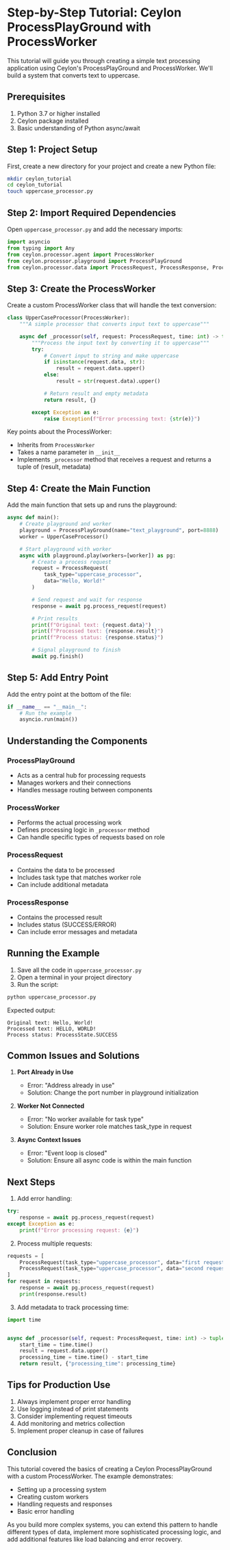# Step-by-Step Tutorial: Ceylon ProcessPlayGround with ProcessWorker

This tutorial will guide you through creating a simple text processing application using Ceylon's ProcessPlayGround and
ProcessWorker. We'll build a system that converts text to uppercase.

## Prerequisites

1. Python 3.7 or higher installed
2. Ceylon package installed
3. Basic understanding of Python async/await

## Step 1: Project Setup

First, create a new directory for your project and create a new Python file:

```bash
mkdir ceylon_tutorial
cd ceylon_tutorial
touch uppercase_processor.py
```

## Step 2: Import Required Dependencies

Open `uppercase_processor.py` and add the necessary imports:

```python
import asyncio
from typing import Any
from ceylon.processor.agent import ProcessWorker
from ceylon.processor.playground import ProcessPlayGround
from ceylon.processor.data import ProcessRequest, ProcessResponse, ProcessState
```

## Step 3: Create the ProcessWorker

Create a custom ProcessWorker class that will handle the text conversion:

```python
class UpperCaseProcessor(ProcessWorker):
    """A simple processor that converts input text to uppercase"""

    async def _processor(self, request: ProcessRequest, time: int) -> tuple[Any, dict]:
        """Process the input text by converting it to uppercase"""
        try:
            # Convert input to string and make uppercase
            if isinstance(request.data, str):
                result = request.data.upper()
            else:
                result = str(request.data).upper()

            # Return result and empty metadata
            return result, {}

        except Exception as e:
            raise Exception(f"Error processing text: {str(e)}")
```

Key points about the ProcessWorker:

- Inherits from `ProcessWorker`
- Takes a name parameter in `__init__`
- Implements `_processor` method that receives a request and returns a tuple of (result, metadata)

## Step 4: Create the Main Function

Add the main function that sets up and runs the playground:

```python
async def main():
    # Create playground and worker
    playground = ProcessPlayGround(name="text_playground", port=8888)
    worker = UpperCaseProcessor()

    # Start playground with worker
    async with playground.play(workers=[worker]) as pg:
        # Create a process request
        request = ProcessRequest(
            task_type="uppercase_processor",
            data="Hello, World!"
        )

        # Send request and wait for response
        response = await pg.process_request(request)

        # Print results
        print(f"Original text: {request.data}")
        print(f"Processed text: {response.result}")
        print(f"Process status: {response.status}")

        # Signal playground to finish
        await pg.finish()
```

## Step 5: Add Entry Point

Add the entry point at the bottom of the file:

```python
if __name__ == "__main__":
    # Run the example
    asyncio.run(main())
```

## Understanding the Components

### ProcessPlayGround

- Acts as a central hub for processing requests
- Manages workers and their connections
- Handles message routing between components

### ProcessWorker

- Performs the actual processing work
- Defines processing logic in `_processor` method
- Can handle specific types of requests based on role

### ProcessRequest

- Contains the data to be processed
- Includes task type that matches worker role
- Can include additional metadata

### ProcessResponse

- Contains the processed result
- Includes status (SUCCESS/ERROR)
- Can include error messages and metadata

## Running the Example

1. Save all the code in `uppercase_processor.py`
2. Open a terminal in your project directory
3. Run the script:

```bash
python uppercase_processor.py
```

Expected output:

```
Original text: Hello, World!
Processed text: HELLO, WORLD!
Process status: ProcessState.SUCCESS
```

## Common Issues and Solutions

1. **Port Already in Use**
    - Error: "Address already in use"
    - Solution: Change the port number in playground initialization

2. **Worker Not Connected**
    - Error: "No worker available for task type"
    - Solution: Ensure worker role matches task_type in request

3. **Async Context Issues**
    - Error: "Event loop is closed"
    - Solution: Ensure all async code is within the main function

## Next Steps

1. Add error handling:

```python
try:
    response = await pg.process_request(request)
except Exception as e:
    print(f"Error processing request: {e}")
```

2. Process multiple requests:

```python
requests = [
    ProcessRequest(task_type="uppercase_processor", data="first request"),
    ProcessRequest(task_type="uppercase_processor", data="second request")
]
for request in requests:
    response = await pg.process_request(request)
    print(response.result)
```

3. Add metadata to track processing time:

```python
import time


async def _processor(self, request: ProcessRequest, time: int) -> tuple[Any, dict]:
    start_time = time.time()
    result = request.data.upper()
    processing_time = time.time() - start_time
    return result, {"processing_time": processing_time}
```

## Tips for Production Use

1. Always implement proper error handling
2. Use logging instead of print statements
3. Consider implementing request timeouts
4. Add monitoring and metrics collection
5. Implement proper cleanup in case of failures

## Conclusion

This tutorial covered the basics of creating a Ceylon ProcessPlayGround with a custom ProcessWorker. The example
demonstrates:

- Setting up a processing system
- Creating custom workers
- Handling requests and responses
- Basic error handling

As you build more complex systems, you can extend this pattern to handle different types of data, implement more
sophisticated processing logic, and add additional features like load balancing and error recovery.
